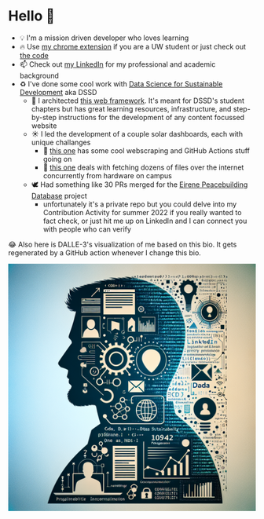 # Hello 👋

<!-- start prompt -->

<!-- Generate a gradient silhouette graphic to represent someone with this GitHub Bio: -->

- :bulb: I'm a mission driven developer who loves learning
- :fire: Use [my chrome extension](https://chromewebstore.google.com/detail/uw-madison-course-search/ldnllmdimjknflobmdjnmefeollalodf?pli=1) if you are a UW student or just check out [the code](https://github.com/JackBlake-zkq/cse-plus)
- :mailbox: Check out [my LinkedIn](https://www.linkedin.com/in/jack-h-blake/) for my professional and academic background
- :recycle: I've done some cool work with [Data Science for Sustainable Development](https://dssdglobal.org/) aka DSSD
    - :construction_worker: I architected [this web framework](https://github.com/DSSD-Madison/student-hub-website-framework). It's meant for DSSD's student chapters but has great learning resources, infrastructure, and step-by-step instructions for the development of any content focussed website
    - ☀️ I led the development of a couple solar dashboards, each with unique challanges
        - :robot: [this one](https://github.com/DSSD-Madison/couillard) has some cool webscraping and GitHub Actions stuff going on
        - :satellite: [this one](https://github.com/DSSD-Madison/Helios) deals with fetching dozens of files over the internet concurrently from hardware on campus
    - :dove: Had something like 30 PRs merged for the [Eirene Peacebuilding Database](https://eirene.allianceforpeacebuilding.org/) project
        - unfortunately it's a private repo but you could delve into my Contribution Activity for summer 2022 if you really wanted to fact check, or just hit me up on LinkedIn and I can connect you with people who can verify

<!-- end prompt -->

:joy: Also here is DALLE-3's visualization of me based on this bio. It gets regenerated by a GitHub action whenever I change this bio.

![DALLE-3's visualization of me based on this bio](./dalle-vis.png)
